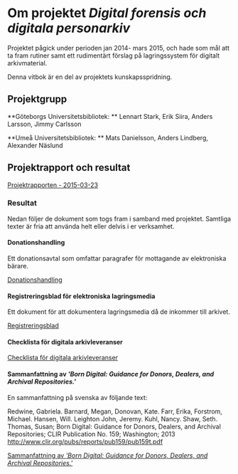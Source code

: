 # Om projektet *Digital forensis och digitala personarkiv*
Projektet pågick under perioden jan 2014- mars 2015, och hade som mål att ta fram rutiner samt ett rudimentärt förslag på lagringssystem för digitalt arkivmaterial. 

Denna vitbok är en del av projektets kunskapsspridning.

## Projektgrupp
**Göteborgs Universitetsbibliotek: ** Lennart Stark, Erik Siira, Anders Larsson, Jimmy Carlsson

**Umeå Universitetsbibliotek: ** Mats Danielsson, Anders Lindberg, Alexander Näslund 

## Projektrapport och resultat
[Projektrapporten - 2015-03-23](https://github.com/ub-digit/digital-forensis/raw/master/bilagor/projektrapport_forvarv_av_digitala_personarkiv_och_digital_forensis.pdf)

### Resultat
Nedan följer de dokument som togs fram i samband med projektet. Samtliga texter är fria att använda helt eller delvis i er verksamhet.

#### Donationshandling
Ett donationsavtal som omfattar paragrafer för mottagande av elektroniska bärare.

[Donationshandling](https://github.com/ub-digit/digital-forensis/raw/master/bilagor/donationshandling.pdf)

#### Registreringsblad för elektroniska lagringsmedia
Ett dokument för att dokumentera lagringsmedia då de inkommer till arkivet.

[Registreringsblad](https://github.com/ub-digit/digital-forensis/raw/master/bilagor/elektroniska_lagringsmedia_registerblad.pdf)

#### Checklista för digitala arkivleveranser

[Checklista för digitala arkivleveranser](https://github.com/ub-digit/digital-forensis/raw/master/bilagor/checklista_digitala_arkivleveranser.pdf)

#### Sammanfattning av *'Born Digital: Guidance for Donors, Dealers, and Archival Repositories.'*
En sammanfattning på svenska av följande text:

Redwine, Gabriela. Barnard, Megan, Donovan, Kate. Farr, Erika, Forstrom, Michael. Hansen, Will. Leighton John, Jeremy. Kuhl, Nancy. Shaw, Seth. Thomas, Susan; Born Digital: Guidance for Donors, Dealers, and Archival Repositories; CLIR Publication No. 159; Washington; 2013
http://www.clir.org/pubs/reports/pub159/pub159t.pdf

[Sammanfattning av *'Born Digital: Guidance for Donors, Dealers, and Archival Repositories.'*](https://github.com/ub-digit/digital-forensis/raw/master/bilagor/born_digital_sammanfattning.pdf)